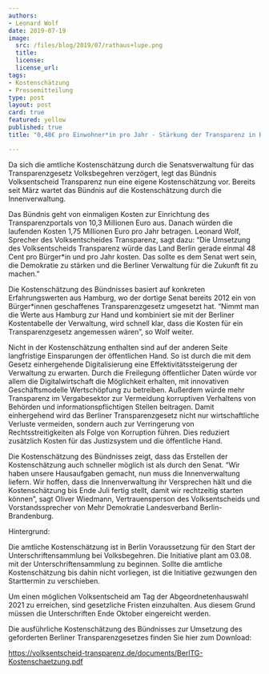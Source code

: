 ```yaml
---
authors:
- Leonard Wolf
date: 2019-07-19
image:
  src: /files/blog/2019/07/rathaus+lupe.png
  title:
  license:
  license_url:
tags:
- Kostenschätzung
- Pressemitteilung
type: post
layout: post
card: true
featured: yellow
published: true
title: "0,48€ pro Einwohner*in pro Jahr - Stärkung der Transparenz in Berlin wäre besonders günstig"

---
```


Da sich die amtliche Kostenschätzung durch die Senatsverwaltung für das Transparenzgesetz Volksbegehren verzögert, legt das Bündnis Volksentscheid Transparenz nun eine eigene Kostenschätzung vor. Bereits seit März wartet das Bündnis auf die Kostenschätzung durch die Innenverwaltung.

Das Bündnis geht von einmaligen Kosten zur Einrichtung des Transparenzportals von 10,3 Millionen Euro aus. Danach würden die laufenden Kosten 1,75 Millionen Euro pro Jahr betragen. Leonard Wolf, Sprecher des Volksentscheides Transparenz, sagt dazu: “Die Umsetzung des Volksentscheids Transparenz würde das Land Berlin gerade einmal 48 Cent pro Bürger*in und pro Jahr kosten. Das sollte es dem Senat wert sein, die Demokratie zu stärken und die Berliner Verwaltung für die Zukunft fit zu machen.”

Die Kostenschätzung des Bündnisses basiert auf konkreten Erfahrungswerten aus Hamburg, wo der dortige Senat bereits 2012 ein von Bürger*innen geschaffenes Transparenzgesetz umgesetzt hat. “Nimmt man die Werte aus Hamburg zur Hand und kombiniert sie mit der Berliner Kostentabelle der Verwaltung, wird schnell klar, dass die Kosten für ein Transparenzgesetz angemessen wären”, so Wolf weiter.

Nicht in der Kostenschätzung enthalten sind auf der anderen Seite langfristige Einsparungen der öffentlichen Hand. So ist durch die mit dem Gesetz einhergehende Digitalisierung eine Effektivitätssteigerung der Verwaltung zu erwarten. Durch die Freilegung öffentlicher Daten würde vor allem die Digitalwirtschaft die Möglichkeit erhalten, mit innovativen Geschäftsmodelle Wertschöpfung zu betreiben. Außerdem würde mehr Transparenz im Vergabesektor zur Vermeidung korruptiven Verhaltens von Behörden und informationspflichtigen Stellen beitragen. Damit einhergehend wird das Berliner Transparenzgesetz nicht nur wirtschaftliche Verluste vermeiden, sondern auch zur Verringerung von Rechtsstreitigkeiten als Folge von Korruption führen. Dies reduziert zusätzlich Kosten für das Justizsystem und die öffentliche Hand.

Die Kostenschätzung des Bündnisses zeigt, dass das Erstellen der Kostenschätzung auch schneller möglich ist als durch den Senat. “Wir haben unsere Hausaufgaben gemacht, nun muss die Innenverwaltung liefern. Wir hoffen, dass die Innenverwaltung ihr Versprechen hält  und die Kostenschätzung bis Ende Juli fertig stellt, damit wir rechtzeitig starten können”, sagt Oliver Wiedmann, Vertrauensperson des Volksentscheids und Vorstandssprecher von Mehr Demokratie Landesverband Berlin-Brandenburg.

Hintergrund: 

Die amtliche Kostenschätzung ist in Berlin Voraussetzung für den Start der Unterschriftensammlung bei Volksbegehren. Die Initiative plant am 03.08. mit der Unterschriftensammlung zu beginnen. Sollte die amtliche Kostenschätzung bis dahin nicht vorliegen, ist die Initiative gezwungen den Starttermin zu verschieben. 

Um einen möglichen Volksentscheid am Tag der Abgeordnetenhauswahl 2021 zu erreichen, sind gesetzliche Fristen einzuhalten. Aus diesem Grund müssen die Unterschriften Ende Oktober eingereicht werden. 

Die ausführliche Kostenschätzung des Bündnisses zur Umsetzung des geforderten Berliner Transparenzgesetzes finden Sie hier zum Download: 

https://volksentscheid-transparenz.de/documents/BerlTG-Kostenschaetzung.pdf


